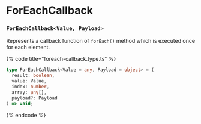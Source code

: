 # ForEachCallback

### `ForEachCallback<Value, Payload>`

Represents a callback function of `forEach()` method which is executed once for each element.

{% code title="foreach-callback.type.ts" %}
```typescript
type ForEachCallback<Value = any, Payload = object> = (
  result: boolean,
  value: Value,
  index: number,
  array: any[],
  payload?: Payload
) => void;
```
{% endcode %}

